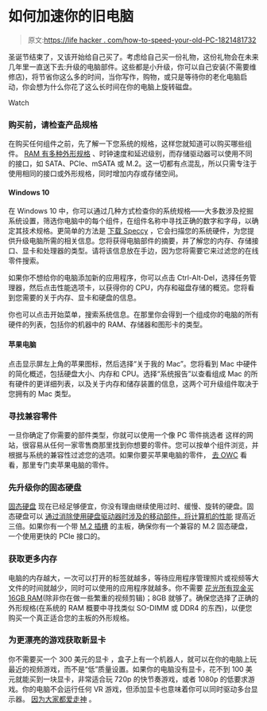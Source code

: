 # 如何加速你的旧电脑

> 原文:[https://life hacker . com/how-to-speed-your-old-PC-1821481732](https://lifehacker.com/how-to-speed-up-your-old-pc-1821481732)

圣诞节结束了，又该开始给自己买了。考虑给自己买一份礼物，这份礼物会在未来几年里一直送下去:升级的电脑部件。这些都是小升级，你可以自己安装(不需要维修店)，将节省你这么多的时间，当你写作，购物，或只是等待你的老化电脑启动，你会想为什么你花了这么长时间在你的电脑上旋转磁盘。

Watch

### 购买前，请检查产品规格

在购买任何组件之前，先了解一下您系统的规格，这样您就知道可以购买哪些组件。 [RAM 有多种外形规格](http://fieldguide.gizmodo.com/what-all-of-your-computers-specs-really-mean-1794869384) 、时钟速度和延迟级别，而存储驱动器可以使用不同的接口，如 SATA、PCIe、mSATA 或 M.2。这一切都有点混乱，所以只需专注于使用相同的接口或外形规格，同时增加内存或存储空间。

#### **Windows 10**

在 Windows 10 中，你可以通过几种方式检查你的系统规格——大多数涉及挖掘系统设置，筛选你电脑中的每个组件，在组件名称中寻找正确的数字和字母，以确定其技术规格。更简单的方法是 [下载 Speccy](https://lifehacker.com/speccy-gives-you-detailed-information-about-your-hardwa-5401456) ，它会扫描您的系统硬件，为您提供升级电脑所需的相关信息。您将获得电脑部件的摘要，并了解您的内存、存储接口、显卡和处理器的类型。请将该信息放在手边，因为您将需要它来过滤您的在线零件搜索。

如果你不想给你的电脑添加新的应用程序，你可以点击 Ctrl-Alt-Del，选择任务管理器，然后点击性能选项卡，以获得你的 CPU，内存和磁盘存储的概览。您将看到您需要的关于内存、显卡和硬盘的信息。

你也可以点击开始菜单，搜索系统信息。在那里你会得到一个组成你的电脑的所有硬件的列表，包括你的机器中的 RAM、存储器和图形卡的类型。

#### **苹果电脑**

点击显示屏左上角的苹果图标，然后选择“关于我的 Mac”。您将看到 Mac 中硬件的简化概述，包括硬盘大小、内存和 CPU。选择“系统报告”以查看组成 Mac 的所有硬件的更详细列表，以及关于内存和储存装置的信息，这两个可升级组件取决于您拥有的 Mac 类型。

### **寻找兼容零件**

一旦你确定了你需要的部件类型，你就可以使用一个像 PC 零件挑选者 这样的网站，很容易从任何一家零售商那里找到你想要的零件。您可以按单个组件浏览，并根据与系统的兼容性过滤您的选项。如果你要买苹果电脑的零件， [去 OWC](https://www.macsales.com/) 看看，那里专门卖苹果电脑的零件。

### **先升级你的固态硬盘**

[固态硬盘](https://lifehacker.com/the-complete-guide-to-solid-state-drives-5932009) 现在已经足够便宜，你没有理由继续使用过时、缓慢、旋转的硬盘。固态硬盘可以 [通过消除使用硬盘驱动器时涉及的移动部件，将计算机的性能](https://lifehacker.com/triple-your-laptops-speed-without-sacrificing-hard-driv-5990129) 提高近三倍。如果你有一个带 [M.2 插槽](https://arstechnica.com/gadgets/2015/02/understanding-m-2-the-interface-that-will-speed-up-your-next-ssd/) 的主板，确保你有一个兼容的 M.2 固态硬盘，一个使用更快的 PCIe 接口的。

### **获取更多内存**

电脑的内存越大，一次可以打开的标签就越多，等待应用程序管理照片或视频等大文件的时间就越少，同时可以使用的应用程序就越多。你不需要 [花光所有现金买 16GB RAM](https://lifehacker.com/performance-tests-show-that-16gb-of-ram-is-overkill-1724827429)(除非你在做一些繁重的视频剪辑)；8GB 就够了。确保您选择了正确的外形规格(在系统的 RAM 概要中寻找类似 SO-DIMM 或 DDR4 的东西)，以便您购买一个真正适合您的主板的外形规格。

### **为更漂亮的游戏获取新显卡**

你不需要买一个 300 美元的显卡 ，盒子上有一个机器人，就可以在你的电脑上玩最近的视频游戏，而不是“低”质量设置。如果你的电脑没有显卡，花不到 100 美元就能买到一块显卡，非常适合玩 720p 的快节奏游戏，或者 1080p 的低要求游戏。你的电脑不会运行任何 VR 游戏，但添加显卡也意味着你可以同时驱动多台显示器。 [因为大家都爱走神](https://lifehacker.com/ditch-the-dual-displays-to-improve-your-focus-1818510074) 。